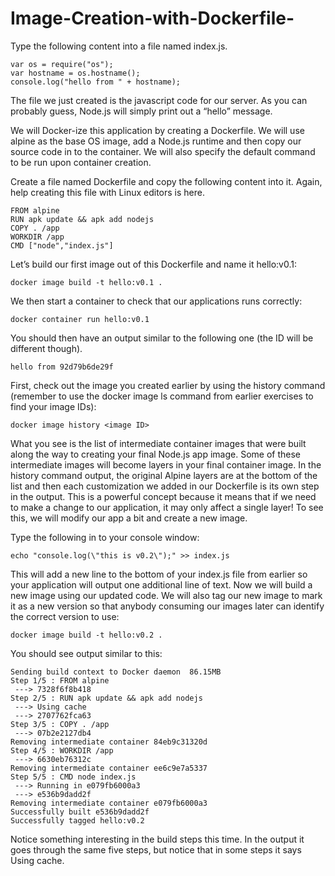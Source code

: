 # Image-Creation-with-Dockerfile-

Type the following content into a file named index.js. 

    var os = require("os");
    var hostname = os.hostname();
    console.log("hello from " + hostname);

The file we just created is the javascript code for our server. As you can probably guess, Node.js will simply print out a “hello” message. 

We will Docker-ize this application by creating a Dockerfile. We will use alpine as the base OS image, add a Node.js runtime and then copy our source code in to the container. We will also specify the default command to be run upon container creation.

Create a file named Dockerfile and copy the following content into it. Again, help creating this file with Linux editors is here.

    FROM alpine
    RUN apk update && apk add nodejs
    COPY . /app
    WORKDIR /app
    CMD ["node","index.js"]
 
Let’s build our first image out of this Dockerfile and name it hello:v0.1:

    docker image build -t hello:v0.1 .

We then start a container to check that our applications runs correctly:

    docker container run hello:v0.1

You should then have an output similar to the following one (the ID will be different though).

    hello from 92d79b6de29f

First, check out the image you created earlier by using the history command (remember to use the docker image ls command from earlier exercises to find your image IDs):

    docker image history <image ID>

What you see is the list of intermediate container images that were built along the way to creating your final Node.js app image. Some of these intermediate images will become layers in your final container image. In the history command output, the original Alpine layers are at the bottom of the list and then each customization we added in our Dockerfile is its own step in the output. This is a powerful concept because it means that if we need to make a change to our application, it may only affect a single layer! To see this, we will modify our app a bit and create a new image.

Type the following in to your console window:

    echo "console.log(\"this is v0.2\");" >> index.js

This will add a new line to the bottom of your index.js file from earlier so your application will output one additional line of text. Now we will build a new image using our updated code. We will also tag our new image to mark it as a new version so that anybody consuming our images later can identify the correct version to use:

    docker image build -t hello:v0.2 .

You should see output similar to this:

    Sending build context to Docker daemon  86.15MB
    Step 1/5 : FROM alpine
     ---> 7328f6f8b418
    Step 2/5 : RUN apk update && apk add nodejs
     ---> Using cache
     ---> 2707762fca63
    Step 3/5 : COPY . /app
     ---> 07b2e2127db4
    Removing intermediate container 84eb9c31320d
    Step 4/5 : WORKDIR /app
     ---> 6630eb76312c
    Removing intermediate container ee6c9e7a5337
    Step 5/5 : CMD node index.js
     ---> Running in e079fb6000a3
     ---> e536b9dadd2f
    Removing intermediate container e079fb6000a3
    Successfully built e536b9dadd2f
    Successfully tagged hello:v0.2

Notice something interesting in the build steps this time. In the output it goes through the same five steps, but notice that in some steps it says Using cache.
